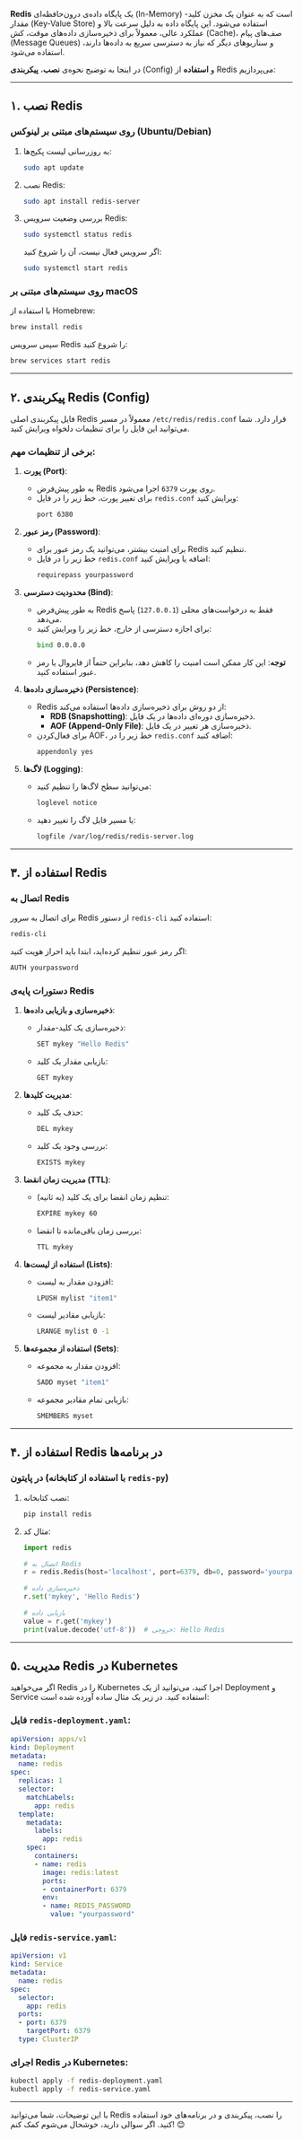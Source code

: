 **Redis** یک پایگاه داده‌ی درون‌حافظه‌ای (In-Memory) است که به عنوان یک مخزن کلید-مقدار (Key-Value Store) استفاده می‌شود. این پایگاه داده به دلیل سرعت بالا و عملکرد عالی، معمولاً برای ذخیره‌سازی داده‌های موقت، کش (Cache)، صف‌های پیام (Message Queues) و سناریوهای دیگر که نیاز به دسترسی سریع به داده‌ها دارند، استفاده می‌شود.

در اینجا به توضیح نحوه‌ی **نصب**، **پیکربندی** (Config) و **استفاده** از Redis می‌پردازیم:

---

## ۱. نصب Redis

### روی سیستم‌های مبتنی بر لینوکس (Ubuntu/Debian)
1. به روزرسانی لیست پکیج‌ها:
   ```bash
   sudo apt update
   ```
2. نصب Redis:
   ```bash
   sudo apt install redis-server
   ```
3. بررسی وضعیت سرویس Redis:
   ```bash
   sudo systemctl status redis
   ```
   اگر سرویس فعال نیست، آن را شروع کنید:
   ```bash
   sudo systemctl start redis
   ```

### روی سیستم‌های مبتنی بر macOS
با استفاده از Homebrew:
```bash
brew install redis
```
سپس سرویس Redis را شروع کنید:
```bash
brew services start redis
```

---

## ۲. پیکربندی Redis (Config)

فایل پیکربندی اصلی Redis معمولاً در مسیر `/etc/redis/redis.conf` قرار دارد. شما می‌توانید این فایل را برای تنظیمات دلخواه ویرایش کنید.

### برخی از تنظیمات مهم:
1. **پورت (Port)**:
   - به طور پیش‌فرض Redis روی پورت `6379` اجرا می‌شود.
   - برای تغییر پورت، خط زیر را در فایل `redis.conf` ویرایش کنید:
     ```bash
     port 6380
     ```

2. **رمز عبور (Password)**:
   - برای امنیت بیشتر، می‌توانید یک رمز عبور برای Redis تنظیم کنید.
   - خط زیر را در فایل `redis.conf` اضافه یا ویرایش کنید:
     ```bash
     requirepass yourpassword
     ```

3. **محدودیت دسترسی (Bind)**:
   - به طور پیش‌فرض Redis فقط به درخواست‌های محلی (`127.0.0.1`) پاسخ می‌دهد.
   - برای اجازه دسترسی از خارج، خط زیر را ویرایش کنید:
     ```bash
     bind 0.0.0.0
     ```
   - **توجه**: این کار ممکن است امنیت را کاهش دهد، بنابراین حتماً از فایروال یا رمز عبور استفاده کنید.

4. **ذخیره‌سازی داده‌ها (Persistence)**:
   - Redis از دو روش برای ذخیره‌سازی داده‌ها استفاده می‌کند:
     - **RDB (Snapshotting)**: ذخیره‌سازی دوره‌ای داده‌ها در یک فایل.
     - **AOF (Append-Only File)**: ذخیره‌سازی هر تغییر در یک فایل.
   - برای فعال‌کردن AOF، خط زیر را در `redis.conf` اضافه کنید:
     ```bash
     appendonly yes
     ```

5. **لاگ‌ها (Logging)**:
   - می‌توانید سطح لاگ‌ها را تنظیم کنید:
     ```bash
     loglevel notice
     ```
   - یا مسیر فایل لاگ را تغییر دهید:
     ```bash
     logfile /var/log/redis/redis-server.log
     ```

---

## ۳. استفاده از Redis

### اتصال به Redis
برای اتصال به سرور Redis از دستور `redis-cli` استفاده کنید:
```bash
redis-cli
```
اگر رمز عبور تنظیم کرده‌اید، ابتدا باید احراز هویت کنید:
```bash
AUTH yourpassword
```

### دستورات پایه‌ی Redis
1. **ذخیره‌سازی و بازیابی داده‌ها**:
   - ذخیره‌سازی یک کلید-مقدار:
     ```bash
     SET mykey "Hello Redis"
     ```
   - بازیابی مقدار یک کلید:
     ```bash
     GET mykey
     ```

2. **مدیریت کلیدها**:
   - حذف یک کلید:
     ```bash
     DEL mykey
     ```
   - بررسی وجود یک کلید:
     ```bash
     EXISTS mykey
     ```

3. **مدیریت زمان انقضا (TTL)**:
   - تنظیم زمان انقضا برای یک کلید (به ثانیه):
     ```bash
     EXPIRE mykey 60
     ```
   - بررسی زمان باقی‌مانده تا انقضا:
     ```bash
     TTL mykey
     ```

4. **استفاده از لیست‌ها (Lists)**:
   - افزودن مقدار به لیست:
     ```bash
     LPUSH mylist "item1"
     ```
   - بازیابی مقادیر لیست:
     ```bash
     LRANGE mylist 0 -1
     ```

5. **استفاده از مجموعه‌ها (Sets)**:
   - افزودن مقدار به مجموعه:
     ```bash
     SADD myset "item1"
     ```
   - بازیابی تمام مقادیر مجموعه:
     ```bash
     SMEMBERS myset
     ```

---

## ۴. استفاده از Redis در برنامه‌ها

### در پایتون (با استفاده از کتابخانه `redis-py`)
1. نصب کتابخانه:
   ```bash
   pip install redis
   ```
2. مثال کد:
   ```python
   import redis

   # اتصال به Redis
   r = redis.Redis(host='localhost', port=6379, db=0, password='yourpassword')

   # ذخیره‌سازی داده
   r.set('mykey', 'Hello Redis')

   # بازیابی داده
   value = r.get('mykey')
   print(value.decode('utf-8'))  # خروجی: Hello Redis
   ```

---

## ۵. مدیریت Redis در Kubernetes

اگر می‌خواهید Redis را در Kubernetes اجرا کنید، می‌توانید از یک Deployment و Service استفاده کنید. در زیر یک مثال ساده آورده شده است:

### فایل `redis-deployment.yaml`:
```yaml
apiVersion: apps/v1
kind: Deployment
metadata:
  name: redis
spec:
  replicas: 1
  selector:
    matchLabels:
      app: redis
  template:
    metadata:
      labels:
        app: redis
    spec:
      containers:
      - name: redis
        image: redis:latest
        ports:
        - containerPort: 6379
        env:
        - name: REDIS_PASSWORD
          value: "yourpassword"
```

### فایل `redis-service.yaml`:
```yaml
apiVersion: v1
kind: Service
metadata:
  name: redis
spec:
  selector:
    app: redis
  ports:
  - port: 6379
    targetPort: 6379
  type: ClusterIP
```

### اجرای Redis در Kubernetes:
```bash
kubectl apply -f redis-deployment.yaml
kubectl apply -f redis-service.yaml
```

---

با این توضیحات، شما می‌توانید Redis را نصب، پیکربندی و در برنامه‌های خود استفاده کنید. اگر سوالی دارید، خوشحال می‌شوم کمک کنم! 😊
